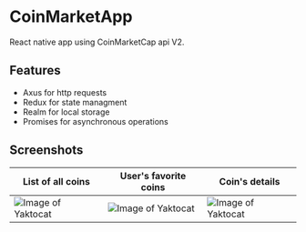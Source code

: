 # CoinMarketApp
React native app using CoinMarketCap api V2.

## Features
* Axus for http requests
* Redux for state managment
* Realm for local storage
* Promises for asynchronous operations

## Screenshots

| List of all coins | User's favorite coins | Coin's details
| ------------ | ------------- | -------------
| ![Image of Yaktocat](https://octodex.github.com/images/yaktocat.png) | ![Image of Yaktocat](https://octodex.github.com/images/yaktocat.png) | ![Image of Yaktocat](https://octodex.github.com/images/yaktocat.png)
